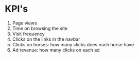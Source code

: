 # KPI's
  
1. Page views   
1. Time on browsing the site  
1. Visit frequency  
1. Clicks on the links in the navbar  
1. Clicks on horses: how many clicks does each horse have  
1. Ad revenue: how many clicks on each ad  